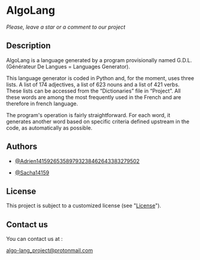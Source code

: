 # AlgoLang

_Please, leave a star or a comment to our project_

## Description

AlgoLang is a language generated by a program provisionally named G.D.L. (Générateur De Langues = Languages Generator).

This language generator is coded in Python and, for the moment, uses three lists. A list of 174 adjectives, a list of 623 nouns and a list of 421 verbs. These lists can be accessed from the “Dictionaries” file in “Project”. All these words are among the most frequently used in the French and are therefore in french language.

The program's operation is fairly straightforward. For each word, it generates another word based on specific criteria defined upstream in the code, as automatically as possible.
## Authors

- [@Adrien141592653589793238462643383279502](https://github.com/Adrien141592653589793238462643383279502)

- [@Sacha14159](https://github.com/Sacha14159)
## License

This project is subject to a customized license (see "[License](https://github.com/Adrien141592653589793238462643383279502/G.D.L./blob/main/LICENSE)").
## Contact us

You can contact us at :

algo-lang_project@protonmail.com
